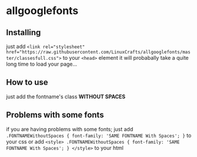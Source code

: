 # allgooglefonts
## Installing
just add
`<link rel="stylesheet" href="https://raw.githubusercontent.com/LinuxCrafts/allgooglefonts/master/classesfull.css">`
to your `<head>` element
it will probabally take a quite long time to load your page...
## How to use
just add the fontname's class **WITHOUT SPACES**

## Problems with some fonts
if you are having problems with some fonts; just add 
`.FONTNAMEWithoutSpaces {
  font-family: 'SAME FONTNAME With Spaces';
}`
to your css or add 
`<style>
.FONTNAMEWithoutSpaces {
  font-family: 'SAME FONTNAME With Spaces';
}
</style>`
to your html
